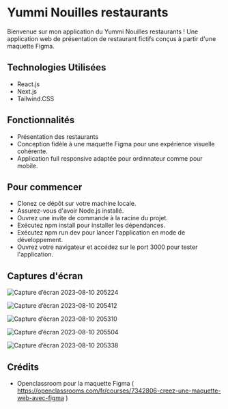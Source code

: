 # Yummi Nouilles restaurants

Bienvenue sur mon application du Yummi Nouilles restaurants ! Une application web de présentation de restaurant fictifs conçus à partir d'une maquette Figma.

## Technologies Utilisées

- React.js
- Next.js
- Tailwind.CSS

## Fonctionnalités

- Présentation des restaurants  
- Conception fidèle à une maquette Figma pour une expérience visuelle cohérente.
- Application full responsive adaptée pour ordinnateur comme pour mobile.

## Pour commencer

- Clonez ce dépôt sur votre machine locale.
- Assurez-vous d'avoir Node.js installé.
- Ouvrez une invite de commande à la racine du projet.
- Exécutez npm install pour installer les dépendances.
- Exécutez npm run dev pour lancer l'application en mode de développement.
- Ouvrez votre navigateur et accédez sur le port 3000 pour tester l'application.

## Captures d'écran

![Capture d’écran 2023-08-10 205224](https://github.com/DrissHaddadi/Yummi-Nouilles-restaurants/assets/114992810/1a7b1fc3-2b5f-44c4-b184-444890a1f592)

![Capture d’écran 2023-08-10 205412](https://github.com/DrissHaddadi/Yummi-Nouilles-restaurants/assets/114992810/23a29b21-b0a4-4ed3-91e2-c0282c60d2c9)

![Capture d’écran 2023-08-10 205310](https://github.com/DrissHaddadi/Yummi-Nouilles-restaurants/assets/114992810/e6e8029e-5158-45cf-85d1-1f05d3975ad8)

![Capture d’écran 2023-08-10 205504](https://github.com/DrissHaddadi/Yummi-Nouilles-restaurants/assets/114992810/8a0981ea-6f42-4de7-ad24-7b2e4f270ac2)

![Capture d’écran 2023-08-10 205338](https://github.com/DrissHaddadi/Yummi-Nouilles-restaurants/assets/114992810/e2aba975-031a-4548-9e3a-e178a32262b5)

## Crédits

- Openclassroom pour la maquette Figma ( https://openclassrooms.com/fr/courses/7342806-creez-une-maquette-web-avec-figma )
